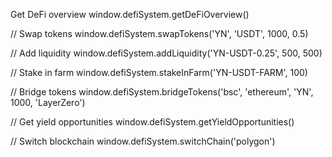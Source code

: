  Get DeFi overview
window.defiSystem.getDeFiOverview()

// Swap tokens
window.defiSystem.swapTokens('YN', 'USDT', 1000, 0.5)

// Add liquidity
window.defiSystem.addLiquidity('YN-USDT-0.25', 500, 500)

// Stake in farm
window.defiSystem.stakeInFarm('YN-USDT-FARM', 100)

// Bridge tokens
window.defiSystem.bridgeTokens('bsc', 'ethereum', 'YN', 1000, 'LayerZero')

// Get yield opportunities
window.defiSystem.getYieldOpportunities()

// Switch blockchain
window.defiSystem.switchChain('polygon')
